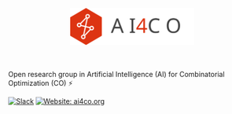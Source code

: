 <div align="center">
    <img src="https://raw.githubusercontent.com/ai4co/assets/main/svg/ai4co_animated_full.svg" alt="AI4CO Logo" style="width: 50%; height: auto;">
</div>
<br>
</br>

Open research group in Artificial Intelligence (AI) for Combinatorial Optimization (CO) ⚡

[![Slack](https://img.shields.io/badge/slack-chat-611f69.svg?logo=slack)](https://join.slack.com/t/rl4co/shared_invite/zt-1ytz2c1v4-0IkQ8NQH4TRXIX8PrRmDhQ)
[![Website: ai4co.org](https://img.shields.io/badge/ai4co.org-FF8C00.svg)](https://ai4co.org)


